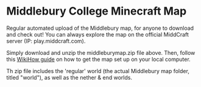 # Middlebury College Minecraft Map
Regular automated upload of the Middlebury map, for anyone to download and check out!
You can always explore the map on the official MiddCraft server (IP: play.middcraft.com).

Simply download and unzip the middleburymap.zip file above.
Then, follow this [WikiHow guide](https://www.wikihow.com/Play-a-Custom-Minecraft-Map) on how to get the map set up on your local computer.

Th zip file includes the 'regular' world (the actual Middlebury map folder, titled "world"), as well as the nether & end worlds.
